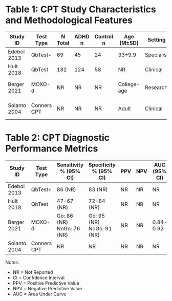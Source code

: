# Table 1: CPT Study Characteristics and Methodological Features

| Study ID | Test Type | N Total | ADHD n | Control n | Age (M±SD) | Setting | Study Design | Comparison Groups | Reference Standard |
|----------|-----------|----------|---------|------------|------------|---------|--------------|------------------|-------------------|
| Edebol 2013 | QbTest+ | 69 | 45 | 24 | 33±9.9 | Specialist | Diagnostic | ADHD vs Controls | Clinical diagnosis |
| Hult 2018 | QbTest | 182 | 124 | 58 | NR | Clinical | Case-control | ADHD vs ASD | DSM-5 criteria |
| Berger 2021 | MOXO-d | NR | NR | NR | College-age | Research | Simulation | ADHD vs Controls vs Simulators | Clinical diagnosis |
| Solanto 2004 | Conners CPT | NR | NR | NR | Adult | Clinical | Diagnostic | ADHD vs Clinical controls | DSM-IV criteria |

# Table 2: CPT Diagnostic Performance Metrics

| Study ID | Test Type | Sensitivity % (95% CI) | Specificity % (95% CI) | PPV | NPV | AUC (95% CI) | Cut-off Score | Parameters Used |
|----------|-----------|------------------------|------------------------|-----|-----|---------------|---------------|-----------------|
| Edebol 2013 | QbTest+ | 86 (NR) | 83 (NR) | NR | NR | NR | ≥1.5 | Q-score composite |
| Hult 2018 | QbTest | 47-67 (NR) | 72-84 (NR) | NR | NR | NR | NR | Inattention & hyperactivity |
| Berger 2021 | MOXO-d | Go: 86 (NR) NoGo: 76 (NR) | Go: 95 (NR) NoGo: 91 (NR) | NR | NR | 0.84-0.92 | NR | Multiple indices |
| Solanto 2004 | Conners CPT | NR | NR | NR | NR | NR | T>65 | Multiple indices |

Notes:
- NR = Not Reported
- CI = Confidence Interval
- PPV = Positive Predictive Value
- NPV = Negative Predictive Value
- AUC = Area Under Curve
